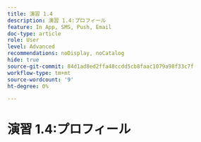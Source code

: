 ```yaml
---
title: 演習 1.4
description: 演習 1.4:プロフィール
feature: In App, SMS, Push, Email
doc-type: article
role: User
level: Advanced
recommendations: noDisplay, noCatalog
hide: true
source-git-commit: 84d1ad8ed2ffa48ccdd5cb8faac1079a98f33c7f
workflow-type: tm+mt
source-wordcount: '9'
ht-degree: 0%

---
```



# 演習 1.4:プロフィール
